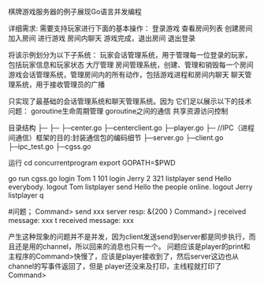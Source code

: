 棋牌游戏服务器的例子展现Go语言并发编程

详细需求:
需要支持玩家进行下面的基本操作：
登录游戏
查看房间列表
创建房间
加入房间
进行游戏
房间内聊天
游戏完成，退出房间
退出登录


将该示例划分为以下子系统：
玩家会话管理系统，用于管理每一位登录的玩家，包括玩家信息和玩家状态
大厅管理
房间管理系统，创建、管理和销毁每一个房间
游戏会话管理系统，管理房间内的所有动作，包括游戏进程和房间内聊天
聊天管理系统，用于接收管理员的广播

只实现了最基础的会话管理系统和聊天管理系统。因为
它们足以展示以下的技术问题：
goroutine生命周期管理
goroutine之间的通信
共享资源访问控制

目录结构
<cgss>
├─<src>
    ├─<cg>
        ├─center.go
        ├─centerclient.go
        ├─player.go
    ├─<ipc> //IPC（进程间通信）框架的目的:封装通信包的编码细节
        ├─server.go
        ├─client.go
        ├─ipc_test.go
    ├─cgss.go
    
运行
cd concurrentprogram
export GOPATH=$PWD

go run cgss.go
login Tom 1 101
login Jerry 2 321
listplayer
send Hello everybody.
logout Tom
listplayer
send Hello the people online.
logout Jerry
listplayer
q

#问题；
Command> send xxx
server resp: &{200 }
Command> j received message: xxx
t received message: xxx

产生这种现象的问题并不是并发，因为client发送send到server都是同步执行，而且还是用的channel，所以回来的消息也只有一个。
问题应该是player的print和主程序的Command>快慢了，应该是player接收到了，然后server这边也从channel的写事件返回了，但是
player还没来及打印，主线程就打印了Command>
